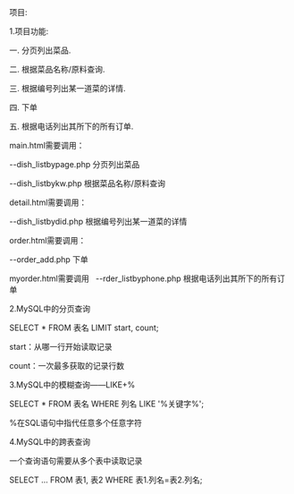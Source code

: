 项目:

1.项目功能:

一. 分页列出菜品.

二. 根据菜品名称/原料查询.

三. 根据编号列出某一道菜的详情.

四. 下单

五. 根据电话列出其所下的所有订单.


main.html需要调用：
 
--dish_listbypage.php		 分页列出菜品

--dish_listbykw.php		 根据菜品名称/原料查询

detail.html需要调用：

--dish_listbydid.php		 根据编号列出某一道菜的详情

order.html需要调用：

--order_add.php			 下单

myorder.html需要调用
  
--rder_listbyphone.php	 根据电话列出其所下的所有订单


2.MySQL中的分页查询

SELECT  *  FROM  表名   LIMIT  start, count;

  start：从哪一行开始读取记录
  
  count：一次最多获取的记录行数
  


3.MySQL中的模糊查询——LIKE+%

SELECT  *  FROM  表名   WHERE  列名  LIKE  '%关键字%'; 

  %在SQL语句中指代任意多个任意字符
  


4.MySQL中的跨表查询

  一个查询语句需要从多个表中读取记录
  
   SELECT ... FROM 表1, 表2  WHERE 表1.列名=表2.列名;
   
   
